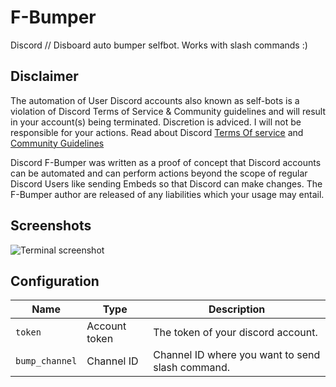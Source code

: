 # F-Bumper
Discord // Disboard auto bumper selfbot. Works with slash commands :)

## Disclaimer 
 The automation of User Discord accounts also known as self-bots is a violation of Discord Terms of Service & Community guidelines and will result in your account(s) being terminated. Discretion is adviced. I will not be responsible for your actions. Read about Discord [Terms Of service](https://discord.com/terms) and [Community Guidelines](https://discord.com/guidelines)
 
Discord F-Bumper was written as a proof of concept that Discord accounts can be automated and can perform actions beyond the scope of regular Discord Users like sending Embeds so that Discord can make changes. The F-Bumper author are released of any liabilities which your usage may entail. 






## Screenshots

![Terminal screenshot](https://1drv.ms/u/s!AqHNhoeBsE7EkTwUq4_eQlfS9tb4?e=lby2sE)


## Configuration

| Name | Type | Description | 
| ---  | ---  | ---         |
| `token` | Account token | The token of your discord account.
| `bump_channel` | Channel ID | Channel ID where you want to send slash command.


